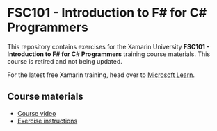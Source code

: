 # FSC101 - Introduction to F# for C# Programmers

This repository contains exercises for the Xamarin University **FSC101 - Introduction to F# for C# Programmers** training course materials. This course is retired and not being updated.

For the latest free Xamarin training, head over to [Microsoft Learn](https://aka.ms/learn-xamarin).

## Course materials

* [Course video](https://youtu.be/D_mz_ANYjzU)
* [Exercise instructions](https://XamarinUniversity.github.io/FSC101/)
